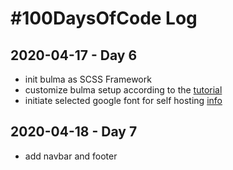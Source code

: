# #100DaysOfCode Log

## 2020-04-17 - Day 6
* init bulma as SCSS Framework
* customize bulma setup according to the [tutorial](https://bulma.io/documentation/customize/with-node-sass/#6-add-your-own-bulma-styles)
* initiate selected google font for self hosting [info](https://www.mittwald.de/blog/mittwald/howtos/dem-datenschutz-zuliebe-wie-ihr-google-fonts-lokal-in-eure-webseiten-einbindet)

## 2020-04-18 - Day 7
* add navbar and footer
